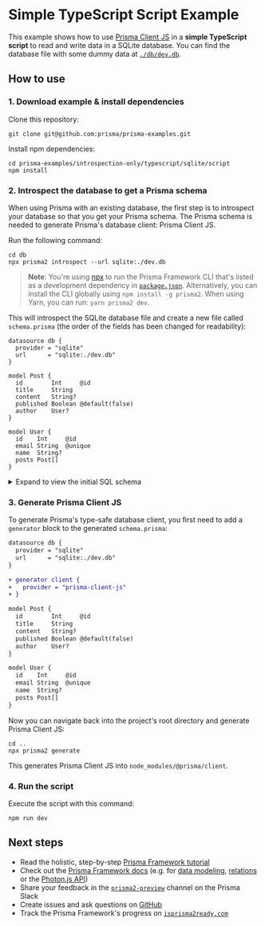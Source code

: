 # Simple TypeScript Script Example

This example shows how to use [Prisma Client JS](https://photonjs.prisma.io/) in a **simple TypeScript script** to read and write data in a SQLite database. You can find the database file with some dummy data at [`./db/dev.db`](./db/dev.db).

## How to use

### 1. Download example & install dependencies

Clone this repository:

```
git clone git@github.com:prisma/prisma-examples.git
```

Install npm dependencies:

```
cd prisma-examples/introspection-only/typescript/sqlite/script
npm install
```

### 2. Introspect the database to get a Prisma schema

When using Prisma with an existing database, the first step is to introspect your database so that you get your Prisma schema. The Prisma schema is needed to generate Prisma's database client: Prisma Client JS.

Run the following command:

```
cd db
npx prisma2 introspect --url sqlite:./dev.db
```

> **Note**: You're using [npx](https://github.com/npm/npx) to run the Prisma Framework CLI that's listed as a development dependency in [`package.json`](./package.json). Alternatively, you can install the CLI globally using `npm install -g prisma2`. When using Yarn, you can run: `yarn prisma2 dev`.

This will introspect the SQLite database file and create a new file called `schema.prisma` (the order of the fields has been changed for readability):

```prisma
datasource db {
  provider = "sqlite"
  url      = "sqlite:./dev.db"
}

model Post {
  id        Int     @id
  title     String
  content   String?
  published Boolean @default(false)
  author    User?
}

model User {
  id    Int     @id
  email String  @unique
  name  String?
  posts Post[]
}
```

<Details><Summary>Expand to view the initial SQL schema</Summary>

The above Prisma schema represents the following SQL schema:

```sql
CREATE TABLE "Post" ( 
	"author" TEXT REFERENCES "User"(id) ON DELETE SET NULL, 
	"content" TEXT , 
	"id" INTEGER NOT NULL PRIMARY KEY AUTOINCREMENT, 
	"published" BOOLEAN NOT NULL DEFAULT false , 
	"title" TEXT NOT NULL
);

CREATE TABLE "User" ( 
	"email" TEXT NOT NULL UNIQUE, 
	"id" INTEGER NOT NULL PRIMARY KEY AUTOINCREMENT, 
	"name" TEXT
);
```

</Details>

### 3. Generate Prisma Client JS

To generate Prisma's type-safe database client, you first need to add a `generator` block to the generated `schema.prisma`:

```diff
datasource db {
  provider = "sqlite"
  url      = "sqlite:./dev.db"
}

+ generator client {
+   provider = "prisma-client-js"
+ }

model Post {
  id        Int     @id
  title     String
  content   String?
  published Boolean @default(false)
  author    User?
}

model User {
  id    Int     @id
  email String  @unique
  name  String?
  posts Post[]
}
```

Now you can navigate back into the project's root directory and generate Prisma Client JS:

```
cd ..
npx prisma2 generate
```

This generates Prisma Client JS into `node_modules/@prisma/client`.

### 4. Run the script

Execute the script with this command: 

```
npm run dev
```


## Next steps

- Read the holistic, step-by-step [Prisma Framework tutorial](https://github.com/prisma/prisma2/blob/master/docs/tutorial.md)
- Check out the [Prisma Framework docs](https://github.com/prisma/prisma2) (e.g. for [data modeling](https://github.com/prisma/prisma2/blob/master/docs/data-modeling.md), [relations](https://github.com/prisma/prisma2/blob/master/docs/relations.md) or the [Photon.js API](https://github.com/prisma/prisma2/blob/master/docs/photon/api.md))
- Share your feedback in the [`prisma2-preview`](https://prisma.slack.com/messages/CKQTGR6T0/) channel on the Prisma Slack
- Create issues and ask questions on [GitHub](https://github.com/prisma/prisma2/)
- Track the Prisma Framework's progress on [`isprisma2ready.com`](https://isprisma2ready.com)